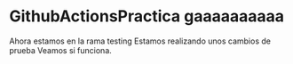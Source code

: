 # GithubActionsPractica gaaaaaaaaaa
Ahora estamos en la rama testing 
Estamos realizando unos cambios de prueba
Veamos si funciona.